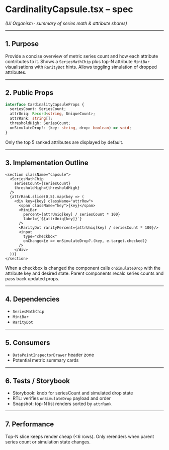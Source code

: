 # CardinalityCapsule.tsx – spec
*(UI Organism · summary of series math & attribute shares)*

---

## 1. Purpose

Provide a concise overview of metric series count and how each attribute
contributes to it. Shows a `SeriesMathChip` plus top-N attribute
`MiniBar` visualisations with `RarityDot` hints. Allows toggling simulation of
dropped attributes.

---

## 2. Public Props

```ts
interface CardinalityCapsuleProps {
  seriesCount: SeriesCount;
  attrUniq: Record<string, UniqueCount>;
  attrRank: string[];
  thresholdHigh: SeriesCount;
  onSimulateDrop?: (key: string, drop: boolean) => void;
}
```

Only the top 5 ranked attributes are displayed by default.

---

## 3. Implementation Outline

```tsx
<section className="capsule">
  <SeriesMathChip
    seriesCount={seriesCount}
    thresholdHigh={thresholdHigh}
  />
  {attrRank.slice(0,5).map(key => (
    <div key={key} className="attrRow">
      <span className="key">{key}</span>
      <MiniBar
        percent={attrUniq[key] / seriesCount * 100}
        label={`${attrUniq[key]}`}
      />
      <RarityDot rarityPercent={attrUniq[key] / seriesCount * 100}/>
      <input
        type="checkbox"
        onChange={e => onSimulateDrop?.(key, e.target.checked)}
      />
    </div>
  ))}
</section>
```

When a checkbox is changed the component calls `onSimulateDrop` with the
attribute key and desired state. Parent components recalc series counts and pass
back updated props.

---

## 4. Dependencies
- `SeriesMathChip`
- `MiniBar`
- `RarityDot`

---

## 5. Consumers
- `DataPointInspectorDrawer` header zone
- Potential metric summary cards

---

## 6. Tests / Storybook
- Storybook: knob for seriesCount and simulated drop state
- RTL: verifies `onSimulateDrop` payload and order
- Snapshot: top-N list renders sorted by `attrRank`

---

## 7. Performance
Top-N slice keeps render cheap (<6 rows). Only rerenders when parent
series count or simulation state changes.

